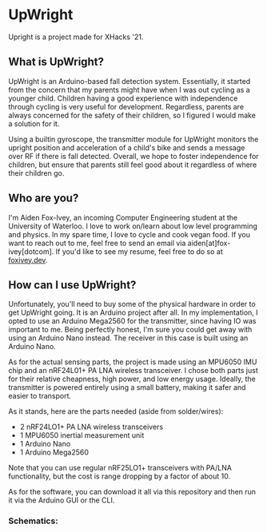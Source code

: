 # UpWright 
Upright is a project made for XHacks '21. 

## What is UpWright?

UpWright is an Arduino-based fall detection system. Essentially, it started
from the concern that my parents might have when I was out cycling as a younger
child. Children having a good experience with independence through cycling is
very useful for development. Regardless, parents are always concerned for the
safety of their children, so I figured I would make a solution for it.

Using a builtin gyroscope, the transmitter module for UpWright monitors the
upright position and acceleration of a child's bike and sends a message over RF
if there is fall detected. Overall, we hope to foster independence for
children, but ensure that parents still feel good about it regardless of where
their children go.

## Who are you?

I'm Aiden Fox-Ivey, an incoming Computer Engineering student at the University
of Waterloo. I love to work on/learn about low level programming and physics.
In my spare time, I love to cycle and cook vegan food. If you want to reach out
to me, feel free to send an email via aiden[at]fox-ivey[dotcom]. If you'd like
to see my resume, feel free to do so at [foxivey.dev](https://foxivey.dev).

## How can I use UpWright?

Unfortunately, you'll need to buy some of the physical hardware in order to get
UpWright going. It is an Arduino project after all. In my implementation, I
opted to use an Arduino Mega2560 for the transmitter, since having IO was
important to me. Being perfectly honest, I'm sure you could get away with using
an Arduino Nano instead. The receiver in this case is built using an Arduino
Nano. 

As for the actual sensing parts, the project is made using an MPU6050 IMU chip
and an nRF24L01+ PA LNA wireless transceiver. I chose both parts just for their
relative cheapness, high power, and low energy usage. Ideally, the transmitter
is powered entirely using a small battery, making it safer and easier to
transport. 

As it stands, here are the parts needed (aside from solder/wires):
* 2 nRF24LO1+ PA LNA wireless transceivers
* 1 MPU6050 inertial measurement unit
* 1 Arduino Nano
* 1 Arduino Mega2560

Note that you can use regular nRF25LO1+ transceivers with PA/LNA functionality,
but the cost is range dropping by a factor of about 10. 

As for the software, you can download it all via this repository and then run
it via the Arduino GUI or the CLI.

### Schematics:
